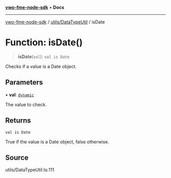 [**vwo-fme-node-sdk**](../../../README.md) • **Docs**

---

[vwo-fme-node-sdk](../../../modules.md) / [utils/DataTypeUtil](../README.md) / isDate

# Function: isDate()

> **isDate**(`val`): `val is Date`

Checks if a value is a Date object.

## Parameters

• **val**: [`dynamic`](../../../types/Common/type-aliases/dynamic.md)

The value to check.

## Returns

`val is Date`

True if the value is a Date object, false otherwise.

## Source

utils/DataTypeUtil.ts:111
